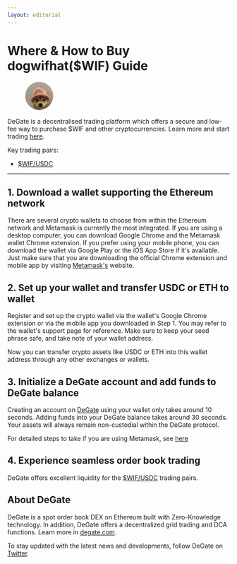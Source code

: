 ```yaml
---
layout: editorial
---
```


# Where & How to Buy dogwifhat($WIF) Guide

<figure><img src="../.gitbook/assets/$wif_0x2ed58b1fa208e9a08fdaac2a839b8539abe558e81714705499857.jpg" alt="$WIF" width="64" style="border-radius: 50%;"><figcaption></figcaption></figure>

DeGate is a decentralised trading platform which offers a secure and low-fee way to purchase $WIF and other cryptocurrencies. Learn more and start trading [here](https://app.degate.com/trade/USDC/0x2ed58b1fa208e9a08fdaac2a839b8539abe558e8?utm_source=howtobuy).&#x20;

Key trading pairs:

* [$WIF/USDC](https://app.degate.com/trade/USDC/0x2ed58b1fa208e9a08fdaac2a839b8539abe558e8?utm_source=howtobuy)

***

## 1. Download a wallet supporting the Ethereum network

There are several crypto wallets to choose from within the Ethereum network and Metamask is currently the most integrated. If you are using a desktop computer, you can download Google Chrome and the Metamask wallet Chrome extension. If you prefer using your mobile phone, you can download the wallet via Google Play or the iOS App Store if it's available. Just make sure that you are downloading the official Chrome extension and mobile app by visiting [Metamask's](https://metamask.io/) website.

## 2. Set up your wallet and transfer USDC or ETH to wallet

Register and set up the crypto wallet via the wallet's Google Chrome extension or via the mobile app you downloaded in Step 1. You may refer to the wallet's support page for reference. Make sure to keep your seed phrase safe, and take note of your wallet address.&#x20;

Now you can transfer crypto assets like USDC or ETH into this wallet address through any other exchanges or wallets.

## 3. Initialize a DeGate account and add funds to DeGate balance

Creating an account on [DeGate](https://app.degate.com/?utm_source=$WIF_howtobuy) using your wallet only takes around 10 seconds. Adding funds into your DeGate balance takes around 30 seconds. Your assets will always remain non-custodial within the DeGate protocol.

For detailed steps to take if you are using Metamask, see [here](https://docs.degate.com/v/product_en/main-features/wallet-connectivity/metamask)

## 4. Experience seamless order book trading

DeGate offers excellent liquidity for the [$WIF/USDC](https://app.degate.com/trade/USDC/0x2ed58b1fa208e9a08fdaac2a839b8539abe558e8?utm_source=howtobuy) trading pairs.&#x20;

## About DeGate

DeGate is a spot order book DEX on Ethereum built with Zero-Knowledge technology. In addition, DeGate offers a decentralized grid trading and DCA functions. Learn more in [degate.com](https://degate.com/?utm_source=$WIF_howtobuy).

To stay updated with the latest news and developments, follow DeGate on [Twitter](https://twitter.com/degatedex).

